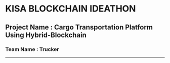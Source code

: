 # KISA BLOCKCHAIN IDEATHON

## Project Name : Cargo Transportation Platform Using Hybrid-Blockchain
### Team Name : Trucker
<hr/>


